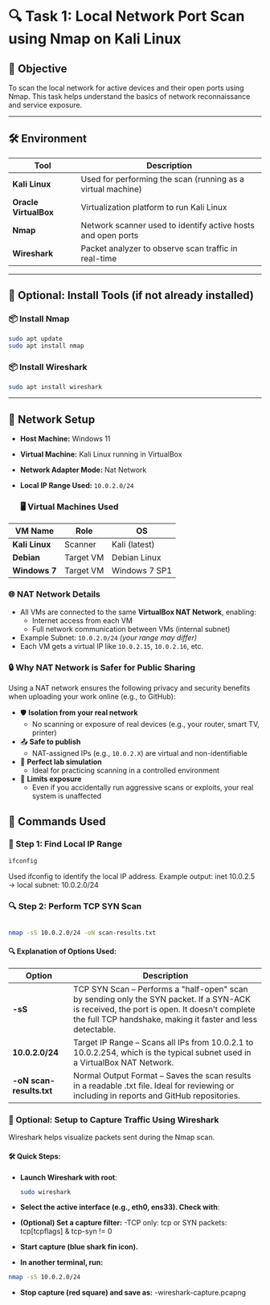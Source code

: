 

# 🔍 Task 1: Local Network Port Scan using Nmap on Kali Linux

## 🎯 Objective
To scan the local network for active devices and their open ports using Nmap. This task helps understand the basics of network reconnaissance and service exposure.

---

## 🛠 Environment

| Tool | Description |
|------|-------------|
| **Kali Linux** | Used for performing the scan (running as a virtual machine) |
| **Oracle VirtualBox** | Virtualization platform to run Kali Linux |
| **Nmap** | Network scanner used to identify active hosts and open ports |
| **Wireshark** | Packet analyzer to observe scan traffic in real-time |

---
## 🧩 Optional: Install Tools (if not already installed)

### 📦 Install Nmap
```bash
sudo apt update
sudo apt install nmap
```

### 📦 Install Wireshark
```bash
sudo apt install wireshark
```
---
## 📡 Network Setup

- **Host Machine:** Windows 11
- **Virtual Machine:** Kali Linux running in VirtualBox
- **Network Adapter Mode:** Nat Network
- **Local IP Range Used:** `10.0.2.0/24`

   ### 🖥️ Virtual Machines Used

| VM Name       | Role         | OS            |
|---------------|--------------|----------------|
| **Kali Linux** | Scanner      | Kali (latest)  |
| **Debian**     | Target VM    | Debian Linux   |
| **Windows 7**  | Target VM    | Windows 7 SP1  |

### 🌐 NAT Network Details

- All VMs are connected to the same **VirtualBox NAT Network**, enabling:
  - Internet access from each VM
  - Full network communication between VMs (internal subnet)
- Example Subnet: `10.0.2.0/24` *(your range may differ)*
- Each VM gets a virtual IP like `10.0.2.15`, `10.0.2.16`, etc.

### 🔒 Why NAT Network is Safer for Public Sharing

Using a NAT network ensures the following privacy and security benefits when uploading your work online (e.g., to GitHub):

- 🛡 **Isolation from your real network**  
  - No scanning or exposure of real devices (e.g., your router, smart TV, printer)
- 📤 **Safe to publish**  
  - NAT-assigned IPs (e.g., `10.0.2.X`) are virtual and non-identifiable
- 🧪 **Perfect lab simulation**  
  - Ideal for practicing scanning in a controlled environment
- 🔐 **Limits exposure**  
  - Even if you accidentally run aggressive scans or exploits, your real system is unaffected


## 🧪 Commands Used
### 🔎 Step 1: Find Local IP Range
```bash
ifconfig
```
Used ifconfig to identify the local IP address. Example output: inet 10.0.2.5 → local subnet: 10.0.2.0/24

### 🔍 Step 2: Perform TCP SYN Scan
```bash

nmap -sS 10.0.2.0/24 -oN scan-results.txt
```
#### 🔍 Explanation of Options Used:
|Option |	Description |
|---------------|--------------|
| **-sS** |	TCP SYN Scan – Performs a "half-open" scan by sending only the SYN packet. If a SYN-ACK is received, the port is open. It doesn’t complete the full TCP handshake, making it faster and less detectable. |
| **10.0.2.0/24** |	Target IP Range – Scans all IPs from 10.0.2.1 to 10.0.2.254, which is the typical subnet used in a VirtualBox NAT Network. |
| **-oN scan-results.txt** |	Normal Output Format – Saves the scan results in a readable .txt file. Ideal for reviewing or including in reports and GitHub repositories. |

### 📶 Optional: Setup to Capture Traffic Using Wireshark

Wireshark helps visualize packets sent during the Nmap scan.

#### 🛠 Quick Steps:

- **Launch Wireshark with root**:
    ```bash
   sudo wireshark
   ```
- **Select the active interface (e.g., eth0, ens33). Check with**:

- **(Optional) Set a capture filter:**
     -TCP only: tcp or SYN packets: tcp[tcpflags] & tcp-syn != 0
  
- **Start capture (blue shark fin icon).**

- **In another terminal, run:**
```bash
nmap -sS 10.0.2.0/24
```
- **Stop capture (red square) and save as:**
   -wireshark-capture.pcapng

